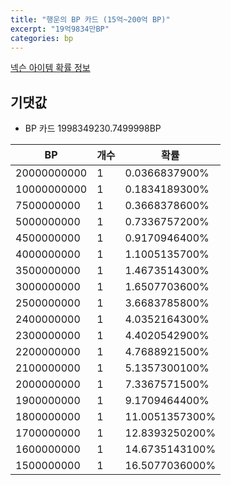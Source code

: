```yaml
---
title: "행운의 BP 카드 (15억~200억 BP)"
excerpt: "19억9834만BP"
categories: bp
---
```

[넥슨 아이템 확률 정보](http://iteminfo.nexon.com/probability/fo4?sn=5778)

## 기댓값
  - BP 카드 1998349230.7499998BP

|BP|개수|확률|
|---|---|---|
|20000000000|1|0.0366837900%|
|10000000000|1|0.1834189300%|
|7500000000|1|0.3668378600%|
|5000000000|1|0.7336757200%|
|4500000000|1|0.9170946400%|
|4000000000|1|1.1005135700%|
|3500000000|1|1.4673514300%|
|3000000000|1|1.6507703600%|
|2500000000|1|3.6683785800%|
|2400000000|1|4.0352164300%|
|2300000000|1|4.4020542900%|
|2200000000|1|4.7688921500%|
|2100000000|1|5.1357300100%|
|2000000000|1|7.3367571500%|
|1900000000|1|9.1709464400%|
|1800000000|1|11.0051357300%|
|1700000000|1|12.8393250200%|
|1600000000|1|14.6735143100%|
|1500000000|1|16.5077036000%|
